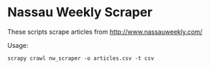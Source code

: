
Nassau Weekly Scraper
===

These scripts scrape articles from http://www.nassauweekly.com/

Usage:

    scrapy crawl nw_scraper -o articles.csv -t csv

